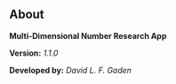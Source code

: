 ## About

**Multi-Dimensional Number Research App**

**Version:** _1.1.0_

**Developed by:** _David L. F. Gaden_

